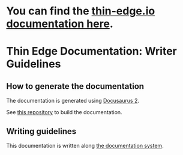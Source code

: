 # You can find the [thin-edge.io documentation here](https://thin-edge.github.io/thin-edge.io/).

# Thin Edge Documentation: Writer Guidelines

## How to generate the documentation

The documentation is generated using [Docusaurus 2](https://docusaurus.io/).

See [this repository](https://github.com/thin-edge/tedge-docs) to build the documentation.

## Writing guidelines

This documentation is written along [the documentation system](https://documentation.divio.com/).
